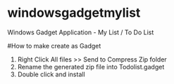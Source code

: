 # windowsgadgetmylist
Windows Gadget Application - My List / To Do List 

#How to make create as Gadget
1. Right Click All files >> Send to Compress Zip folder
2. Rename the generated zip file into Todolist.gadget
3. Double click and install